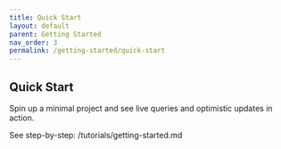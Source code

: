 ```yaml
---
title: Quick Start
layout: default
parent: Getting Started
nav_order: 3
permalink: /getting-started/quick-start
---
```


## Quick Start

Spin up a minimal project and see live queries and optimistic updates in action.

See step-by-step: /tutorials/getting-started.md
